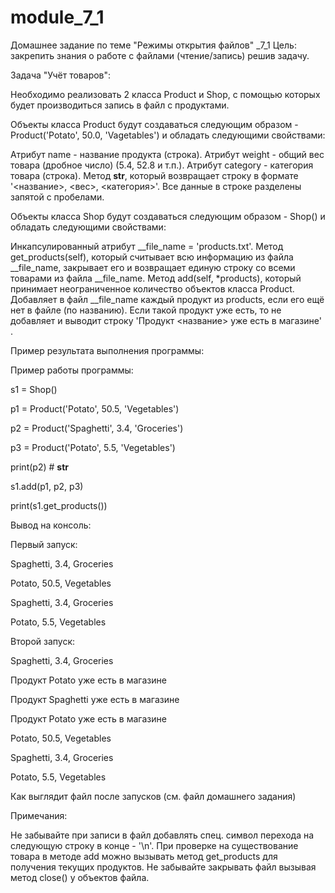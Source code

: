 # module_7_1
Домашнее задание по теме "Режимы открытия файлов" _7_1
Цель: закрепить знания о работе с файлами (чтение/запись) решив задачу.



Задача "Учёт товаров":

Необходимо реализовать 2 класса Product и Shop, с помощью которых будет производиться запись в файл с продуктами.

Объекты класса Product будут создаваться следующим образом - Product('Potato', 50.0, 'Vagetables') и обладать следующими свойствами:

Атрибут name - название продукта (строка).
Атрибут weight - общий вес товара (дробное число) (5.4, 52.8 и т.п.).
Атрибут category - категория товара (строка).
Метод __str__, который возвращает строку в формате '<название>, <вес>, <категория>'. Все данные в строке разделены запятой с пробелами.


Объекты класса Shop будут создаваться следующим образом - Shop() и обладать следующими свойствами:

Инкапсулированный атрибут __file_name = 'products.txt'.
Метод get_products(self), который считывает всю информацию из файла __file_name, закрывает его и возвращает единую строку со всеми товарами из файла __file_name.
Метод add(self, *products), который принимает неограниченное количество объектов класса Product. Добавляет в файл __file_name каждый продукт из products, если его ещё нет в файле (по названию). Если такой продукт уже есть, то не добавляет и выводит строку 'Продукт <название> уже есть в магазине' .


Пример результата выполнения программы:

Пример работы программы:

s1 = Shop()

p1 = Product('Potato', 50.5, 'Vegetables')

p2 = Product('Spaghetti', 3.4, 'Groceries')

p3 = Product('Potato', 5.5, 'Vegetables')



print(p2) # __str__



s1.add(p1, p2, p3)



print(s1.get_products())



Вывод на консоль:

Первый запуск:

Spaghetti, 3.4, Groceries

Potato, 50.5, Vegetables

Spaghetti, 3.4, Groceries

Potato, 5.5, Vegetables

Второй запуск:

Spaghetti, 3.4, Groceries

Продукт Potato уже есть в магазине

Продукт Spaghetti уже есть в магазине

Продукт Potato уже есть в магазине

Potato, 50.5, Vegetables

Spaghetti, 3.4, Groceries

Potato, 5.5, Vegetables

Как выглядит файл после запусков (см. файл домашнего задания)



Примечания:

Не забывайте при записи в файл добавлять спец. символ перехода на следующую строку в конце - '\n'.
При проверке на существование товара в методе add можно вызывать метод get_products для получения текущих продуктов.
Не забывайте закрывать файл вызывая метод close() у объектов файла.
